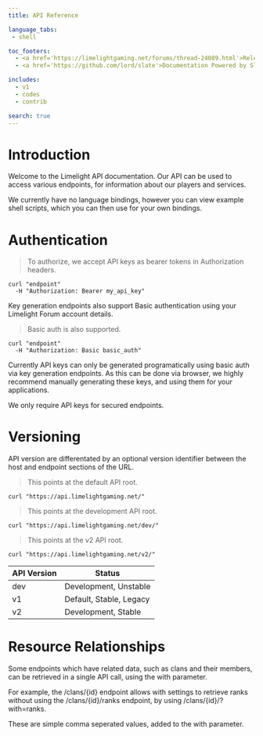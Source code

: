```yaml
---
title: API Reference

language_tabs:
 - shell

toc_footers:
  - <a href='https://limelightgaming.net/forums/thread-24089.html'>Release Thread</a>
  - <a href='https://github.com/lord/slate'>Documentation Powered by Slate</a>

includes:
  - v1
  - codes
  - contrib

search: true
---
```


# Introduction

Welcome to the Limelight API documentation.
Our API can be used to access various endpoints, for information about our players and services.

We currently have no language bindings, however you can view example shell scripts, which you can then use for your own bindings.

# Authentication

> To authorize, we accept API keys as bearer tokens in Authorization headers.

```shell
curl "endpoint"
  -H "Authorization: Bearer my_api_key"
```

Key generation endpoints also support Basic authentication using your Limelight Forum account details.

> Basic auth is also supported.

```shell
curl "endpoint"
  -H "Authorization: Basic basic_auth"
```

Currently API keys can only be generated programatically using basic auth via key generation endpoints. As this can be done via browser, we highly recommend manually generating these keys, and using them for your applications.

We only require API keys for secured endpoints.

# Versioning

API version are differentated by an optional version identifier between the host and endpoint sections of the URL.

> This points at the default API root.

```shell
curl "https://api.limelightgaming.net/"
```

> This points at the development API root.

```shell
curl "https://api.limelightgaming.net/dev/"
```

> This points at the v2 API root.

```shell
curl "https://api.limelightgaming.net/v2/"
```

API Version | Status
--- | ---
dev | Development, Unstable
v1 | Default, Stable, Legacy
v2 | Development, Stable

# Resource Relationships

Some endpoints which have related data, such as clans and their members, can be retrieved in a single API call, using the with parameter.

For example, the /clans/{id} endpoint allows with settings to retrieve ranks without using the /clans/{id}/ranks endpoint, by using /clans/{id}/?with=ranks.

These are simple comma seperated values, added to the with parameter.
